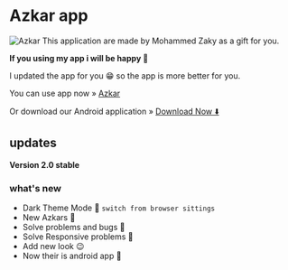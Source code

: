 # Azkar app
![Azkar](https://mohammed-zaky.github.io/azkar/azkar.png)
This application are made by Mohammed Zaky as a gift for you.

**If you using my app i will be happy 🙂**

I updated the app for you 😁 so the app is more better for you.

You can use app now » [Azkar](https://mohammed-zaky.github.io/azkar/)

Or download our Android application » [Download Now ⬇️](https://drive.google.com/file/d/1CwhyGSjSmpL2yMHfjt0OKArHo3d5FSdk/view?usp=drivesdk)

## updates

**Version 2.0 stable**

### what's new
- Dark Theme Mode 🤩 `switch from browser sittings`
- New Azkars 📿
- Solve problems and bugs 🐞
- Solve Responsive problems 🐻
- Add new look 😉
- Now their is android app 🤯
